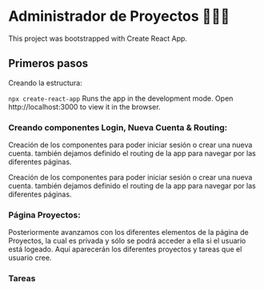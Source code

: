 # Administrador de Proyectos 👨🏻‍💻
This project was bootstrapped with Create React App.

## Primeros pasos
Creando la estructura:

`npx create-react-app`
Runs the app in the development mode.
Open http://localhost:3000 to view it in the browser.

### Creando componentes Login, Nueva Cuenta & Routing:

Creación de los componentes para poder iniciar sesión o crear una nueva cuenta. también dejamos definido el routing de la app para navegar por las diferentes páginas.

Creación de los componentes para poder iniciar sesión o crear una nueva cuenta. también dejamos definido el routing de la app para navegar por las diferentes páginas.

### Página Proyectos:
Posteriormente avanzamos con los diferentes elementos de la página de Proyectos, la cual es privada y sólo se podrá acceder a ella si el usuario está logeado. Aquí aparecerán los diferentes proyectos y tareas que el usuario cree.

### Tareas